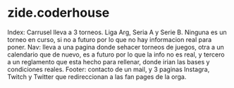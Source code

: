 # zide.coderhouse

Index: Carrusel lleva a 3 torneos. Liga Arg, Seria A y Serie B. Ninguna es un torneo en curso, si no a futuro por lo que no hay informacion real para poner.
Nav: lleva a una pagina donde sehacer torneos de juegos, otra a un calendario que de nuevo, es a futuro por lo que la info no es real, y tercero a un reglamento que esta
  hecho para rellenar, donde irian las bases y condiciones reales.
Footer: contacto de un mail, y 3 paginas Instagra, Twitch y Twitter que redireccionan a las fan pages de la orga.
